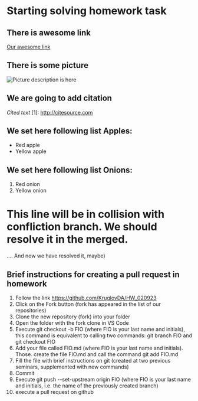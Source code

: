# Starting solving homework task

## There is awesome link
<a href="www.awesomelink.com">Our awesome link</a>

## There is some picture
<image src="./somepicture.jpg" alt="Picture description is here">

## We are going to add citation
<cite>Cited text</cite>
[1]: http://citesource.com


## We set here following list Apples:

* Red apple
* Yellow apple


## We set here following list Onions:

1. Red onion
2. Yellow onion

# This line will be in collision with confliction branch. We should resolve it in the merged. 
.... And now we have resolved it, maybe)


## Brief instructions for creating a pull request in homework
1. Follow the link https://github.com/KruglovDA/HW_020923
2. Click on the Fork button (fork has appeared in the list of our repositories)
3. Clone the new repository (fork) into your folder
4. Open the folder with the fork clone in VS Code
5. Execute git checkout -b FIO (where FIO is your last name and initials), this command is equivalent to calling two commands: git branch FIO and git checkout FIO
6. Add your file called FIO.md (where FIO is your last name and initials). Those. create the file FIO.md and call the command git add FIO.md
7. Fill the file with brief instructions on git (created at two previous seminars, supplemented with new commands)
8. Commit
9. Execute git push --set-upstream origin FIO (where FIO is your last name and initials, i.e. the name of the previously created branch)
10. execute a pull request on github